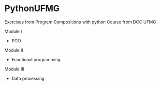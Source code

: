 # PythonUFMG

Exercises from Program Compositions with python Course from DCC UFMG

Module I
  - POO
  
  
Module II 
  - Functional programming
  
  
Module III 
  - Data processing
